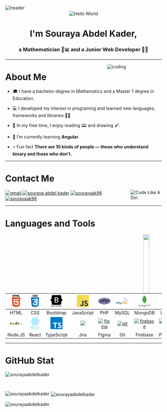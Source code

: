 <img src="https://user-images.githubusercontent.com/112479742/212114962-bd4684c2-1430-47dc-85e2-1fba684375a4.jpg" alt="header" width="100%" height="400px"/>
<div align="center">
<img src="https://user-images.githubusercontent.com/112479742/212116249-748f5e08-549e-46b3-85c0-e4888d5a818a.jpg" alt="Hello World" width="40%" height="100px" align="center"/>
</div>

<h1 align="center"> I'm Souraya Abdel Kader, </h1>
<h3 align="center"> a Mathematician 📐📊 and a Junior Web Developer 👩‍💻 </h3>

-----
<img width="35%" align="right" src="https://user-images.githubusercontent.com/112479742/212322981-8bc3ff9e-0980-4586-9209-c6a452764b23.jpg" alt="coding" />

<h1> About Me </h1>

- 🎓 I have a bachelor degree in Mathematics and a Master 1 degree in Education.

- 💻 I developed my interest in programing and learned new languages, frameworks and libraries.👩‍💻

- 🧩 In my free time, I enjoy reading 🕮 and drawing 🖌️.

- 🌱 I’m currently learning **Angular**.

- ⚡ Fun fact **There are 10 kinds of people — those who understand binary and those who don’t.**

-----

<h1> Contact Me </h1>


<img align="right" width="20%" src="https://user-images.githubusercontent.com/112479742/212481467-12689140-f63d-4e8f-b5dd-26a71f44177c.jpg" alt="Code Like A Girl" />
 <p align="left"> 
<a href="mailto:sourayaabdelkader@gmail.com" target="blank"><img align="center" height="30" width="40" src="https://th.bing.com/th/id/R.fe236b58506b49412826d0193efa1547?rik=JND2PKmC%2fxzB1w&riu=http%3a%2f%2fpngimg.com%2fuploads%2femail%2femail_PNG11.png&ehk=6sNwAjueFilXp3tCehLPbXDGgZgsYZdR7y6dZ3vpSk4%3d&risl=&pid=ImgRaw&r=0" alt="gmail" /> </a>
<a href="https://www.linkedin.com/in/souraya-abdel-kader/" target="blank"><img align="center" src="https://raw.githubusercontent.com/rahuldkjain/github-profile-readme-generator/master/src/images/icons/Social/linked-in-alt.svg" alt="souraya abdel kader" height="30" width="40" /></a>
<a href="https://calendly.com/souraya-abdel-kader/interview" target="blank"><img align="center" src="https://zapier-images.imgix.net/storage/services/33464c48a26a29dd29977ffb16bcca53.png?auto=format&ixlib=react-9.0.2&ar=undefined&fit=crop&h=84&w=84&q=50&dpr=4" alt="sourayaak96" height="30" width="40" /></a>
<a href="https://www.hackerrank.com/sourayaak96" target="blank"><img align="center" src="https://raw.githubusercontent.com/rahuldkjain/github-profile-readme-generator/master/src/images/icons/Social/hackerrank.svg" alt="sourayaak96" height="30" width="40" /></a>
</p>

-----

<h1> Languages and Tools </h1>

<p align="center">
<img align="right" width="20%" height="190px" src="https://user-images.githubusercontent.com/112479742/212535074-4d5203cd-fedc-47ed-a610-20d2a19c31ad.png" alt="" />
  
| <a href="https://www.w3.org/html/" target="_blank" rel="noreferrer"> <img src="https://raw.githubusercontent.com/devicons/devicon/master/icons/html5/html5-original-wordmark.svg" alt="html5" width="40" height="40"/> </a> | <a href="https://www.w3schools.com/css/" target="_blank" rel="noreferrer"> <img src="https://raw.githubusercontent.com/devicons/devicon/master/icons/css3/css3-original-wordmark.svg" alt="css3" width="40" height="40"/> </a> | <a href="https://getbootstrap.com" target="_blank" rel="noreferrer"> <img src="https://raw.githubusercontent.com/devicons/devicon/master/icons/bootstrap/bootstrap-plain-wordmark.svg" alt="bootstrap" width="40" height="40"/> </a> |  <a href="https://developer.mozilla.org/en-US/docs/Web/JavaScript" target="_blank" rel="noreferrer"> <img src="https://raw.githubusercontent.com/devicons/devicon/master/icons/javascript/javascript-original.svg" alt="javascript" width="40" height="40"/> </a> | <a href="https://www.php.net" target="_blank" rel="noreferrer"> <img src="https://raw.githubusercontent.com/devicons/devicon/master/icons/php/php-original.svg" alt="php" width="40" height="40"/> </a> | <a href="https://www.mysql.com/" target="_blank" rel="noreferrer"> <img src="https://raw.githubusercontent.com/devicons/devicon/master/icons/mysql/mysql-original-wordmark.svg" alt="mysql" width="40" height="40"/> </a> | <a href="https://www.mongodb.com/" target="_blank" rel="noreferrer"> <img src="https://raw.githubusercontent.com/devicons/devicon/master/icons/mongodb/mongodb-original-wordmark.svg" alt="mongodb" width="40" height="40"/> </a> | <a href="https://laravel.com/" target="_blank" rel="noreferrer"> <img src="https://raw.githubusercontent.com/devicons/devicon/master/icons/laravel/laravel-plain-wordmark.svg" alt="laravel" width="40" height="40"/> </a> |
|:-------------------:|:-------------------:|:-------------------:|:-------------------:|:-------------------:|:-------------------:|:-------------------:| :-------------------:|
| HTML |    CSS    | Bootstrap | JavaScript | PHP | MySQL | MongoDB | Laravel | 
|  <a href="https://nodejs.org" target="_blank" rel="noreferrer"> <img src="https://raw.githubusercontent.com/devicons/devicon/master/icons/nodejs/nodejs-original-wordmark.svg" alt="nodejs" width="40" height="40"/> </a> | <a href="https://reactjs.org/" target="_blank" rel="noreferrer"> <img src="https://raw.githubusercontent.com/devicons/devicon/master/icons/react/react-original-wordmark.svg" alt="react" width="40" height="40"/> </a> |  <a href="https://www.typescriptlang.org/" target="_blank" rel="noreferrer"> <img src="https://raw.githubusercontent.com/devicons/devicon/master/icons/typescript/typescript-original.svg" alt="typescript" width="40" height="40"/> </a> | <img src="https://logos-world.net/wp-content/uploads/2021/02/Jira-Emblem.png" height="40"/> | <a href="https://www.figma.com/" target="_blank" rel="noreferrer"> <img src="https://www.vectorlogo.zone/logos/figma/figma-icon.svg" alt="figma" width="40" height="40"/> </a> | <a href="https://git-scm.com/" target="_blank" rel="noreferrer"> <img src="https://www.vectorlogo.zone/logos/git-scm/git-scm-icon.svg" alt="git" width="40" height="40"/> </a> | <a href="https://firebase.google.com/" target="_blank" rel="noreferrer"> <img src="https://www.vectorlogo.zone/logos/firebase/firebase-icon.svg" alt="firebase" width="40" height="40"/> </a> | <a href="https://postman.com" target="_blank" rel="noreferrer"> <img src="https://www.vectorlogo.zone/logos/getpostman/getpostman-icon.svg" alt="postman" width="40" height="40"/> </a> |
| Node.JS | React | TypeScript | Jira | Figma | Git | Firebase | Postman |  

</p>

-----

<h1> GitHub Stat </h1>

<p align="left"> <img src="https://komarev.com/ghpvc/?username=sourayaabdelkader&label=Profile%20views&color=0e75b6&style=flat" alt="sourayaabdelkader" /> </p>

<p align="left"> <a href="https://github.com/ryo-ma/github-profile-trophy"> <img src="https://github-profile-trophy.vercel.app/?username=sourayaabdelkader" alt="" /></a> </p>
<p align="left">

<p><img align="left" src="https://github-readme-stats.vercel.app/api/top-langs?username=sourayaabdelkader&show_icons=true&locale=en&layout=compact" alt="sourayaabdelkader" /></p>

<p>&nbsp;<img align="center" src="https://github-readme-stats.vercel.app/api?username=sourayaabdelkader&show_icons=true&locale=en" alt="sourayaabdelkader" /></p>

<p><img align="center" src="https://github-readme-streak-stats.herokuapp.com/?user=sourayaabdelkader&" alt="sourayaabdelkader" /></p>
